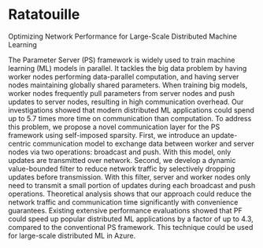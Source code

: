 # Ratatouille
Optimizing Network Performance for Large-Scale Distributed Machine Learning

The Parameter Server (PS) framework is widely used to train machine learning (ML) models in parallel. It tackles the big data problem by having worker nodes performing data-parallel computation, and having server nodes maintaining globally shared parameters. When training big models, worker
nodes frequently pull parameters from server nodes and push updates to server nodes, resulting in
high communication overhead. Our investigations showed that modern distributed ML applications
could spend up to 5.7 times more time on communication than computation. To address this problem,
we propose a novel communication layer for the PS framework using self-imposed sparsity. First, we
introduce an update-centric communication model to exchange data between worker and server
nodes via two operations: broadcast and push. With this model, only updates are transmitted over
network. Second, we develop a dynamic value-bounded filter to reduce network traffic by selectively
dropping updates before transmission. With this filter, server and worker nodes only need to transmit
a small portion of updates during each broadcast and push operations. Theoretical analysis shows
that our approach could reduce the network traffic and communication time significantly with
convenience guarantees. Existing extensive performance evaluations showed that PF could speed up
popular distributed ML applications by a factor of up to 4.3, compared to the conventional PS
framework. This technique could be used for large-scale distributed ML in Azure.
